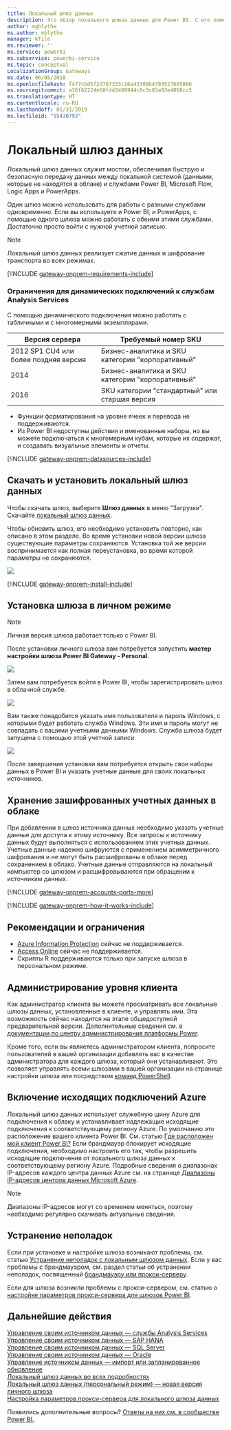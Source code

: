 ```yaml
---
title: Локальный шлюз данных
description: Это обзор локального шлюза данных для Power BI. С его помощью можно работать с источниками данных DirectQuery. Кроме того, этот шлюз можно использовать для обновления облачных наборов данных с локальными данными.
author: mgblythe
ms.author: mblythe
manager: kfile
ms.reviewer: ''
ms.service: powerbi
ms.subservice: powerbi-service
ms.topic: conceptual
LocalizationGroup: Gateways
ms.date: 06/05/2018
ms.openlocfilehash: f477cbd5f2d767333c16a43308b4793527665806
ms.sourcegitcommit: a36f82224e68fdd3489944c9c3c03a93e4068cc5
ms.translationtype: HT
ms.contentlocale: ru-RU
ms.lasthandoff: 01/31/2019
ms.locfileid: "55430793"
---
```

# <a name="on-premises-data-gateway"></a>Локальный шлюз данных

Локальный шлюз данных служит мостом, обеспечивая быструю и безопасную передачу данных между локальной системой (данными, которые не находятся в облаке) и службами Power BI, Microsoft Flow, Logic Apps и PowerApps.

Один шлюз можно использовать для работы с разными службами одновременно. Если вы используете и Power BI, и PowerApps, с помощью одного шлюза можно работать с обеими этими службами. Достаточно просто войти с нужной учетной записью.

> [!NOTE]
> Локальный шлюз данных реализует сжатие данных и шифрование транспорта во всех режимах.

<!-- Shared Requirements Include -->
[!INCLUDE [gateway-onprem-requirements-include](./includes/gateway-onprem-requirements-include.md)]

### <a name="limitations-of-analysis-services-live-connections"></a>Ограничения для динамических подключений к службам Analysis Services

С помощью динамического подключения можно работать с табличными и с многомерными экземплярами.

| **Версия сервера** | **Требуемый номер SKU** |
| --- | --- |
| 2012 SP1 CU4 или более поздняя версия |Бизнес-аналитика и SKU категории "корпоративный" |
| 2014 |Бизнес-аналитика и SKU категории "корпоративный" |
| 2016 |SKU категории "стандартный" или старшая версия |

* Функции форматирования на уровне ячеек и перевода не поддерживаются.
* Из Power BI недоступны действия и именованные наборы, но вы можете подключаться к многомерным кубам, которые их содержат, и создавать визуальные элементы и отчеты.

<!-- Shared Install steps Include -->
[!INCLUDE [gateway-onprem-datasources-include](./includes/gateway-onprem-datasources-include.md)]

## <a name="download-and-install-the-on-premises-data-gateway"></a>Скачать и установить локальный шлюз данных

Чтобы скачать шлюз, выберите **Шлюз данных** в меню "Загрузки". Скачайте [локальный шлюз данных](http://go.microsoft.com/fwlink/?LinkID=820925).

Чтобы обновить шлюз, его необходимо установить повторно, как описано в этом разделе. Во время установки новой версии шлюза существующие параметры сохраняются. Установка той же версии воспринимается как полная переустановка, во время которой параметры не сохраняются.

![](media/service-gateway-onprem/powerbi-download-data-gateway.png)

<!-- Shared Install steps Include -->
[!INCLUDE [gateway-onprem-install-include](./includes/gateway-onprem-install-include.md)]

## <a name="install-the-gateway-in-personal-mode"></a>Установка шлюза в личном режиме

> [!NOTE]
> Личная версия шлюза работает только с Power BI.

После установки личного шлюза вам потребуется запустить **мастер настройки шлюза Power BI Gateway - Personal**.

![](media/service-gateway-onprem/personal-gateway-launch-configuration.png)

Затем вам потребуется войти в Power BI, чтобы зарегистрировать шлюз в облачной службе.

![](media/service-gateway-onprem/personal-gateway-signin.png)

Вам также понадобится указать имя пользователя и пароль Windows, с которыми будет работать служба Windows. Эти имя и пароль могут не совпадать с вашими учетными данными Windows. Служба шлюза будет запущена с помощью этой учетной записи.

![](media/service-gateway-onprem/personal-gateway-windows-service.png)

После завершения установки вам потребуется открыть свои наборы данных в Power BI и указать учетные данные для своих локальных источников.

<a name="credentials"></a>

## <a name="storing-encrypted-credentials-in-the-cloud"></a>Хранение зашифрованных учетных данных в облаке

При добавлении в шлюз источника данных необходимо указать учетные данные для доступа к этому источнику. Все запросы к источнику данных будут выполняться с использованием этих учетных данных. Учетные данные надежно шифруются с применением асимметричного шифрования и не могут быть расшифрованы в облаке перед сохранением в облако. Учетные данные отправляются на локальный компьютер со шлюзом и расшифровываются при обращении к источникам данных.

<!-- Account and Port information -->
[!INCLUDE [gateway-onprem-accounts-ports-more](./includes/gateway-onprem-accounts-ports-more.md)]

<!-- How the gateway works -->
[!INCLUDE [gateway-onprem-how-it-works-include](./includes/gateway-onprem-how-it-works-include.md)]

## <a name="limitations-and-considerations"></a>Рекомендации и ограничения

* [Azure Information Protection](https://docs.microsoft.com/microsoft-365/enterprise/protect-files-with-aip
) сейчас не поддерживается.
* [Access Online](https://products.office.com/access) сейчас не поддерживается.
* Скрипты R поддерживаются только при запуске шлюза в персональном режиме.

## <a name="tenant-level-administration"></a>Администрирование уровня клиента

Как администратор клиента вы можете просматривать все локальные шлюзы данных, установленные в клиенте, и управлять ими. Эта возможность сейчас находится на этапе общедоступной предварительной версии. Дополнительные сведения см. в [документации по центру администрирования платформы Power](/power-platform/admin/onpremises-data-gateway-management).

Кроме того, если вы являетесь администратором клиента, попросите пользователей в вашей организации добавлять вас в качестве администратора для каждого шлюза, который они устанавливают. Это позволяет управлять всеми шлюзами в вашей организации на странице настройки шлюза или посредством [команд PowerShell](service-gateway-high-availability-clusters.md#powershell-support-for-gateway-clusters). 

## <a name="enabling-outbound-azure-connections"></a>Включение исходящих подключений Azure

Локальный шлюз данных использует служебную шину Azure для подключения к облаку и устанавливает надлежащие исходящие подключения к соответствующему региону Azure. По умолчанию это расположение вашего клиента Power BI. См. статью [Где расположен мой клиент Power BI?](https://powerbi.microsoft.com/documentation/powerbi-admin-where-is-my-tenant-located/)
Если брандмауэр блокирует исходящие подключения, необходимо настроить его так, чтобы разрешить исходящие подключения от локального шлюза данных к соответствующему региону Azure. Подробные сведения о диапазонах IP-адресов каждого центра данных Azure см. на странице [Диапазоны IP-адресов центров данных Microsoft Azure](https://www.microsoft.com/download/details.aspx?id=41653).
> [!NOTE]
> Диапазоны IP-адресов могут со временем меняться, поэтому необходимо регулярно скачивать актуальные сведения. 

## <a name="troubleshooting"></a>Устранение неполадок

Если при установке и настройке шлюза возникают проблемы, см. статью [Устранение неполадок с локальным шлюзом данных](service-gateway-onprem-tshoot.md). Если у вас проблемы с брандмауэром, см. раздел статьи об устранении неполадок, посвященный [брандмауэру или прокси-серверу](service-gateway-onprem-tshoot.md#firewall-or-proxy).

Если для шлюза возникли проблемы с прокси-сервером, см. статью о [настройке параметров прокси-сервера для шлюзов Power BI](service-gateway-proxy.md).

## <a name="next-steps"></a>Дальнейшие действия

[Управление своим источником данных — службы Analysis Services](service-gateway-enterprise-manage-ssas.md)  
[Управление своим источником данных — SAP HANA](service-gateway-enterprise-manage-sap.md)  
[Управление своим источником данных — SQL Server](service-gateway-enterprise-manage-sql.md)  
[Управление своим источником данных — Oracle](service-gateway-onprem-manage-oracle.md)  
[Управление источником данных — импорт или запланированное обновление](service-gateway-enterprise-manage-scheduled-refresh.md)  
[Локальный шлюз данных во всех подробностях](service-gateway-onprem-indepth.md)  
[Локальный шлюз данных (персональный режим) — новая версия личного шлюза](service-gateway-personal-mode.md)  
[Настройка параметров прокси-сервера для локального шлюза данных](service-gateway-proxy.md)  

Появились дополнительные вопросы? [Ответы на них см. в сообществе Power BI.](http://community.powerbi.com/)
